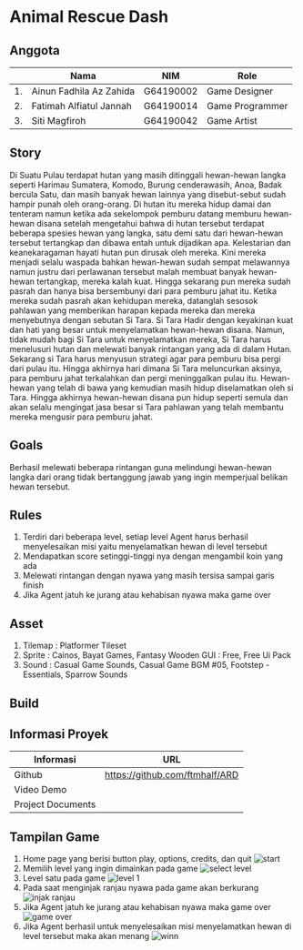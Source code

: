 # Animal Rescue Dash

## Anggota
|  | Nama                   | NIM               | Role              |
|--|------------------------|-------------------|-------------------|
|1.|Ainun Fadhila Az Zahida | G64190002         |Game Designer      |
|2.|Fatimah Alfiatul Jannah | G64190014         |Game Programmer    |
|3.|Siti Magfiroh           | G64190042         |Game Artist        |


## Story
   Di Suatu Pulau terdapat hutan yang masih ditinggali hewan-hewan langka seperti Harimau Sumatera, Komodo, Burung cenderawasih, Anoa, Badak bercula Satu, dan masih banyak hewan lainnya yang disebut-sebut sudah hampir punah oleh orang-orang. Di hutan itu mereka hidup damai dan tenteram namun ketika ada sekelompok pemburu datang memburu hewan-hewan disana setelah mengetahui bahwa di hutan tersebut terdapat beberapa spesies hewan yang langka, satu demi satu dari hewan-hewan tersebut tertangkap dan dibawa entah untuk dijadikan apa. Kelestarian dan keanekaragaman hayati hutan pun dirusak oleh mereka. Kini mereka menjadi selalu waspada bahkan hewan-hewan sudah sempat melawannya namun justru dari perlawanan tersebut malah membuat banyak hewan-hewan tertangkap, mereka kalah kuat. Hingga sekarang pun mereka sudah pasrah dan hanya bisa bersembunyi dari para pemburu jahat itu. Ketika mereka sudah pasrah akan kehidupan mereka, datanglah sesosok pahlawan yang memberikan harapan kepada mereka dan mereka menyebutnya dengan sebutan Si Tara. Si Tara Hadir dengan keyakinan kuat dan hati yang besar untuk menyelamatkan hewan-hewan disana. Namun, tidak mudah bagi Si Tara untuk menyelamatkan mereka, Si Tara harus menelusuri hutan dan melewati banyak rintangan yang ada di dalam Hutan. Sekarang si Tara harus menyusun strategi agar para pemburu bisa pergi dari pulau itu. Hingga akhirnya hari dimana Si Tara meluncurkan aksinya, para pemburu jahat terkalahkan dan pergi meninggalkan pulau itu. Hewan-hewan yang telah di bawa yang kemudian masih hidup diselamatkan oleh si Tara. Hingga akhirnya hewan-hewan disana pun hidup seperti semula dan akan selalu mengingat jasa besar si Tara pahlawan yang telah membantu mereka mengusir para pemburu jahat.


## Goals
Berhasil melewati beberapa rintangan guna melindungi hewan-hewan langka dari orang tidak bertanggung jawab yang ingin memperjual belikan hewan tersebut.

## Rules
1. Terdiri dari beberapa level, setiap level Agent harus berhasil menyelesaikan misi yaitu menyelamatkan hewan di level tersebut
2. Mendapatkan score setinggi-tinggi nya dengan mengambil koin yang ada
3. Melewati rintangan dengan nyawa yang masih tersisa sampai garis finish
4. Jika Agent jatuh ke jurang atau kehabisan nyawa maka game over

## Asset
1. Tilemap : Platformer Tileset
2. Sprite : Cainos, Bayat Games, Fantasy Wooden GUI : Free, Free Ui Pack
3. Sound : Casual Game Sounds, Casual Game BGM #05, Footstep - Essentials, Sparrow Sounds

## Build

## Informasi Proyek
|Informasi         |URL                            |
|------------------|-------------------------------|
|Github            |https://github.com/ftmhalf/ARD |
|Video Demo        |                               |
|Project Documents |                               |

## Tampilan Game
1. Home page yang berisi button play, options, credits, dan quit
![start](https://user-images.githubusercontent.com/78837297/145811722-7ed1d4aa-ac2e-4687-bed8-9f908b0ccd34.JPG)
2. Memilih level yang ingin dimainkan pada game
![select level](https://user-images.githubusercontent.com/78837297/145811863-40c6384f-3989-495d-b2a9-20e44137bda0.JPG)
3. Level satu pada game 
![level 1](https://user-images.githubusercontent.com/78837297/145811934-1ea2ba82-a299-4330-9f9f-e382ef2af69c.JPG)
4. Pada saat menginjak ranjau nyawa pada game akan berkurang
![injak ranjau](https://user-images.githubusercontent.com/78837297/145812823-dd021958-f338-498b-a244-14b4180bc407.JPG)
5. Jika Agent jatuh ke jurang atau kehabisan nyawa maka game over
![game over](https://user-images.githubusercontent.com/78837297/145812978-54cf1e3b-117b-4bf8-8575-e2ae7087589c.JPG)
6. Jika Agent berhasil untuk menyelesaikan misi menyelamatkan hewan di level tersebut maka akan menang
![winn](https://user-images.githubusercontent.com/78837297/145813924-b898a390-f50d-45b6-ab30-a8d96cc17d03.JPG)




